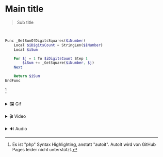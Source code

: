 # Main title

> Sub title

<br>

``` php
Func _GetSumOfDigitsSquares($iNumber)
    Local $iDigitsCount = StringLen($iNumber)
    Local $iSum

    For $j = 1 To $iDigitsCount Step 1
        $iSum += _GetSquare($iNumber, $j)
    Next

    Return $iSum
EndFunc
```
[^1]

<br>

<details class="details-reset border rounded-2">
<summary class="px-3 py-2 border-bottom">🖼 Gif</summary>

  <img src="https://www.sven-seyfert.de/news/Ardbeg.gif" alt="gif" class="d-block rounded-bottom-2 width-fit" style="max-height: 480px;">

</details>

<br>

<details class="details-reset border rounded-2">
<summary class="px-3 py-2 border-bottom">🎬 Video</summary>

  <video src="https://user-images.githubusercontent.com/29656921/208698872-52d2d7fc-1d58-4122-b95f-79f44f1ce5bc.mp4" controls="controls" class="d-block rounded-bottom-2 width-fit" style="max-height: 480px;"></video>

</details>

<br>

<details class="details-reset border rounded-2">
<summary class="px-3 py-2 border-bottom">🔊 Audio</summary>

  <audio src="https://user-images.githubusercontent.com/29656921/208698872-52d2d7fc-1d58-4122-b95f-79f44f1ce5bc.mp4" controls="controls" class="d-block rounded-bottom-2 width-fit" style="max-height: 480px;"></audio>

</details>

[^1]: Es ist "php" Syntax Highlighting, anstatt "autoit". AutoIt wird von GitHub Pages leider nicht unterstützt.

